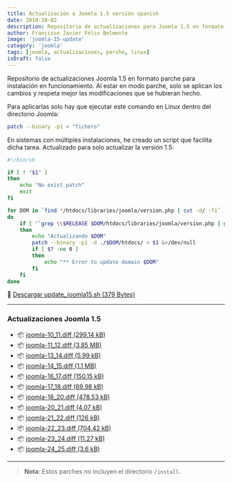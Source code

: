 ```yaml
---
title: Actualización a Joomla 1.5 versión spanish
date: 2010-10-02
description: Repositorio de actualizaciones para Joomla 1.5 en formato parche, con instrucciones y herramientas para facilitar su implementación en sistemas Linux.
author: Francisco Javier Félix Belmonte
image: 'joomla-15-update'
category: 'joomla'
tags: [joomla, actualizaciones, parche, linux]
isDraft: false
---
```


Repositorio de actualizaciones Joomla 1.5 en formato parche para instalación en funcionamiento.
Al estar en modo parche, solo se aplican los cambios y respeta mejor las modificaciones que se hubieran hecho.

Para aplicarlas solo hay que ejecutar este comando en Linux dentro del directorio Joomla:

```bash
patch --binary -p1 < "fichero"
```

En sistemas con múltiples instalaciones, he creado un script que facilita dicha tarea.
Actualizado para solo actualizar la versión 1.5:

```bash
#!/bin/sh

if [ ! "$1" ]
then
    echo "No exist patch"
    exit
fi

for DOM in `find */htdocs/libraries/joomla/version.php | cut -d/ -f1`
do
    if [ "`grep \\$RELEASE $DOM/htdocs/libraries/joomla/version.php | grep 1\\.5`" ]
    then
        echo "Actualizando $DOM"
        patch --binary -p1 -d ./$DOM/htdocs/ < $1 &>/dev/null
        if [ $? -ne 0 ]
        then
            echo "** Error to update domain $DOM"
        fi
    fi
done
```

📄 [Descargar update_joomla15.sh (379 Bytes)](https://inode64.com)

---

### Actualizaciones Joomla 1.5

- 📦 [joomla-10_11.diff (299.14 kB)](https://inode64.com)
- 📦 [joomla-11_12.diff (3.85 MB)](https://inode64.com)
- 📦 [joomla-13_14.diff (5.99 kB)](https://inode64.com)
- 📦 [joomla-14_15.diff (1.1 MB)](https://inode64.com)
- 📦 [joomla-16_17.diff (150.15 kB)](https://inode64.com)
- 📦 [joomla-17_18.diff (69.98 kB)](https://inode64.com)
- 📦 [joomla-18_20.diff (478.53 kB)](https://inode64.com)
- 📦 [joomla-20_21.diff (4.07 kB)](https://inode64.com)
- 📦 [joomla-21_22.diff (126 kB)](https://inode64.com)
- 📦 [joomla-22_23.diff (704.42 kB)](https://inode64.com)
- 📦 [joomla-23_24.diff (11.27 kB)](https://inode64.com)
- 📦 [joomla-24_25.diff (3.6 kB)](https://inode64.com)

---

> **Nota**: Estos parches no incluyen el directorio `/install`.
